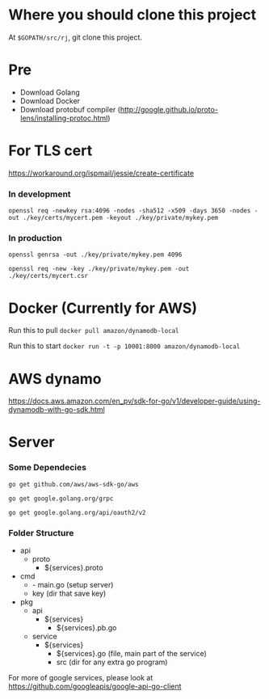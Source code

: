 # Where you should clone this project
At `$GOPATH/src/rj`, git clone this project.

# Pre
- Download Golang
- Download Docker
- Download protobuf compiler (http://google.github.io/proto-lens/installing-protoc.html)

# For TLS cert
https://workaround.org/ispmail/jessie/create-certificate
### In development
`openssl req -newkey rsa:4096 -nodes -sha512 -x509 -days 3650 -nodes -out ./key/certs/mycert.pem -keyout ./key/private/mykey.pem`

### In production
`openssl genrsa -out ./key/private/mykey.pem 4096`

`openssl req -new -key ./key/private/mykey.pem -out ./key/certs/mycert.csr`


# Docker (Currently for AWS)
Run this to pull
`docker pull amazon/dynamodb-local`

Run this to start
`docker run -t -p 10001:8000 amazon/dynamodb-local`


# AWS dynamo
https://docs.aws.amazon.com/en_pv/sdk-for-go/v1/developer-guide/using-dynamodb-with-go-sdk.html


# Server
### Some Dependecies
`go get github.com/aws/aws-sdk-go/aws`

`go get google.golang.org/grpc`

`go get google.golang.org/api/oauth2/v2`


### Folder Structure
- api
  - proto
    - ${services}.proto
- cmd
  - <server>
    - main.go (setup server)
  - key (dir that save key)
- pkg
  - api
    - ${services}
      - ${services}.pb.go
  - service
    - ${services}
      - ${services}.go (file, main part of the service)
      - src (dir for any extra go program)


For more of google services, please look at https://github.com/googleapis/google-api-go-client 
